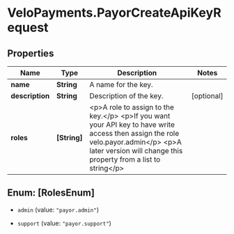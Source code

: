 # VeloPayments.PayorCreateApiKeyRequest

## Properties

Name | Type | Description | Notes
------------ | ------------- | ------------- | -------------
**name** | **String** | A name for the key. | 
**description** | **String** | Description of the key. | [optional] 
**roles** | **[String]** | &lt;p&gt;A role to assign to the key.&lt;/p&gt; &lt;p&gt;If you want your API key to have write access then assign the role velo.payor.admin&lt;/p&gt; &lt;p&gt;A later version will change this property from a list to string&lt;/p&gt;  | 



## Enum: [RolesEnum]


* `admin` (value: `"payor.admin"`)

* `support` (value: `"payor.support"`)




